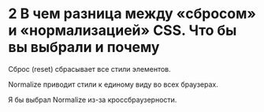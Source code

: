 # 2 В чем разница между «сбросом» и «нормализацией» CSS. Что бы вы выбрали и почему

Сброс (reset) сбрасывает все стили элементов.

Normalize приводит стили к единому виду во всех браузерах.

Я бы выбрал Normalize из-за кроссбраузерности.